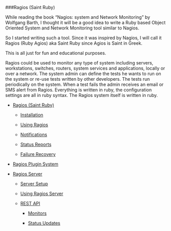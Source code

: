 ###Ragios (Saint Ruby)


While reading the book “Nagios: system and Network Monitoring” by Wolfgang Barth, I thought it will be a good idea to write a Ruby based Object Oriented System and Network Monitoring tool similar to Nagios.

So I started writing such a tool. Since it was inspired by Nagios, I will call it Ragios (Ruby Agios) aka Saint Ruby since Agios is Saint in Greek.

This is all just for fun and educational purposes.

Ragios could be used to monitor any type of system including servers, workstations, switches, routers, system services and applications, locally or over a network. The system admin can define the tests he wants to run on the system or re-use tests written by other developers. The tests run periodically on the system. When a test fails the admin receives an email or SMS alert from Ragios. Everything is written in ruby, the configuration settings are all in ruby syntax. The Ragios system itself is written in ruby.

* [Ragios (Saint Ruby)](http://www.whisperservers.com/ragios/ragios-saint-ruby/)

   + [Installation](http://www.whisperservers.com/ragios/ragios-saint-ruby/installation/)
   
   + [Using Ragios](http://www.whisperservers.com/ragios/ragios-saint-ruby/using-ragios/)
   
   + [Notifications](http://www.whisperservers.com/ragios/ragios-saint-ruby/notifications/)
   
   + [Status Reports](http://www.whisperservers.com/ragios/ragios-saint-ruby/status-reports/)
   
   + [Failure Recovery](http://www.whisperservers.com/ragios/ragios-saint-ruby/adding-failure-recovery-code-to-monitors/) 
   
* [Ragios Plugin System](http://www.whisperservers.com/ragios/ragios-plugin-system/)

* [Ragios Server](http://www.whisperservers.com/ragios/ragios-server/)

   + [Server Setup](http://www.whisperservers.com/ragios/server-setup/)
   
   + [Using Ragios Server](http://www.whisperservers.com/ragios/usage/)
   
   + [REST API](http://www.whisperservers.com/ragios/ragios-rest-api/)
   
     * [Monitors](http://www.whisperservers.com/ragios/monitors-api/) 
     
     * [Status Updates](http://www.whisperservers.com/ragios/status-updates-api/) 
    

